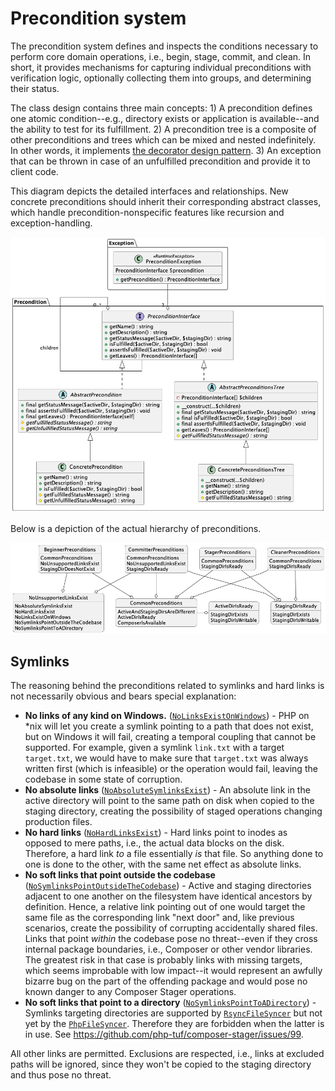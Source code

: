 # Precondition system

The precondition system defines and inspects the conditions necessary to perform core domain operations, i.e., begin, stage, commit, and clean. In short, it provides mechanisms for capturing individual preconditions with verification logic, optionally collecting them into groups, and determining their status.

The class design contains three main concepts: 1) A precondition defines one atomic condition--e.g., directory exists or application is available--and the ability to test for its fulfillment. 2) A precondition tree is a composite of other preconditions and trees which can be mixed and nested indefinitely. In other words, it implements [the decorator design pattern](https://refactoring.guru/design-patterns/decorator). 3) An exception that can be thrown in case of an unfulfilled precondition and provide it to client code.

This diagram depicts the detailed interfaces and relationships. New concrete preconditions should inherit their corresponding abstract classes, which handle precondition-nonspecific features like recursion and exception-handling. 

<div align="center"><img src="detail.png" alt="Detail diagram" /></div>

Below is a depiction of the actual hierarchy of preconditions.

<div align="center"><img src="hierarchy.png" alt="Hierarchy diagram" /></div>

## Symlinks

The reasoning behind the preconditions related to symlinks and hard links is not necessarily obvious and bears special explanation:

- **No links of any kind on Windows.** ([`NoLinksExistOnWindows`](../../src/Domain/Service/Precondition/NoLinksExistOnWindowsInterface.php)) - PHP on *nix will let you create a symlink pointing to a path that does not exist, but on Windows it will fail, creating a temporal coupling that cannot be supported. For example, given a symlink `link.txt` with a target `target.txt`, we would have to make sure that `target.txt` was always written first (which is infeasible) or the operation would fail, leaving the codebase in some state of corruption.
- **No absolute links** ([`NoAbsoluteSymlinksExist`](../../src/Domain/Service/Precondition/NoAbsoluteSymlinksExistInterface.php)) - An absolute link in the active directory will point to the same path on disk when copied to the staging directory, creating the possibility of staged operations changing production files.
- **No hard links** ([`NoHardLinksExist`](../../src/Domain/Service/Precondition/NoHardLinksExistInterface.php)) - Hard links point to inodes as opposed to mere paths, i.e., the actual data blocks on the disk. Therefore, a hard link _to_ a file essentially _is_ that file. So anything done to one is done to the other, with the same net effect as absolute links.
- **No soft links that point outside the codebase** ([`NoSymlinksPointOutsideTheCodebase`](../../src/Domain/Service/Precondition/NoSymlinksPointOutsideTheCodebaseInterface.php)) - Active and staging directories adjacent to one another on the filesystem have identical ancestors by definition. Hence, a relative link pointing out of one would target the same file as the corresponding link "next door" and, like previous scenarios, create the possibility of corrupting accidentally shared files. Links that point _within_ the codebase pose no threat--even if they cross internal package boundaries, i.e., Composer or other vendor libraries. The greatest risk in that case is probably links with missing targets, which seems improbable with low impact--it would represent an awfully bizarre bug on the part of the offending package and would pose no known danger to any Composer Stager operations.
- **No soft links that point to a directory** ([`NoSymlinksPointToADirectory`](../../src/Domain/Service/Precondition/NoSymlinksPointToADirectoryInterface.php)) - Symlinks targeting directories are supported by [`RsyncFileSyncer`](../../src/Infrastructure/Service/FileSyncer/RsyncFileSyncerInterface.php) but not yet by the [`PhpFileSyncer`](../../src/Infrastructure/Service/FileSyncer/PhpFileSyncerInterface.php). Therefore they are forbidden when the latter is in use. See https://github.com/php-tuf/composer-stager/issues/99.

All other links are permitted. Exclusions are respected, i.e., links at excluded paths will be ignored, since they won't be copied to the staging directory and thus pose no threat. 

